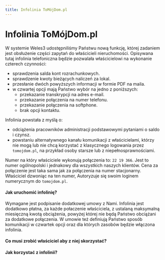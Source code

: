 ```yaml
---
title: Infolinia ToMójDom.pl
---
```


# Infolinia ToMójDom.pl

W systemie Weles3 udostępniliśmy Państwu nową funkcję, której zadaniem jest obsłużenie części zapytań do właścicieli nieruchomości. Opisywana tutaj infolinia telefoniczna będzie pozwalała właścicielowi na wykonanie czterech czynności:

- sprawdzenia salda kont rozrachunkowych.
- sprawdzenie kwoty bieżących naliczeń za lokal.
- przesłanie dwóch powyższych informacji w formie PDF na maila.
- w czwartej opcji mają Państwo wybór na jedno z poniższych:
    - przekazanie transkrypcji na adres e-mail.
    - przekazanie połączenia na numer telefonu.
    - przekazanie połączenia na softphone.
    - brak opcji kontaktu.

Infolinia powstała z myślą o:
- odciążenia pracowników administracji podstawowymi pytaniami o saldo i czynsz.
- powstaniu alternatywnego kanału komunikacji z właścicielami, którzy nie mogą lub nie chcą korzystać z klasycznego logowania przez `tomojdom.pl`, na przykład osoby starsze lub z niepełnosprawnościami.


Numer na który właściciele wykonują połączenia to: `22 19 366`. Jest to numer ogólnopolski i jednakowy dla wszystkich naszych klientów. Cena za połączenie jest taka sama jak za połączenia na numer stacjonarny. Właściciel dzwoniąc na ten numer, Autoryzuje się swoim loginem numerycznym do `tomojdom.pl`.


#### Jak uruchomić infolinię?

Wymagane jest podpisanie dodatkowej umowy z Nami. Infolinia jest dodatkowo płatna, za każde połaczenie właściciela, z ustalaną maksymalną miesięczną kwotą obciążenia, powyżej której nie będą Państwo obciążani za dodatkowe połączenia. W umowie też definiują Państwo sposób komunikacji w czwartek opcji oraz dla których zasobów będzie włączona infolinia.

#### Co musi zrobić właściciel aby z niej skorzystać?

#### Jak korzystać z infolinii?